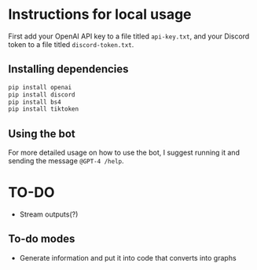 # Instructions for local usage

First add your OpenAI API key to a file titled `api-key.txt`, and your Discord token to a file titled `discord-token.txt`.

## Installing dependencies

```bash
pip install openai
pip install discord
pip install bs4
pip install tiktoken
```

## Using the bot

For more detailed usage on how to use the bot, I suggest running it and sending the message `@GPT-4 /help`.

# TO-DO

- Stream outputs(?)

## To-do modes

- Generate information and put it into code that converts into graphs